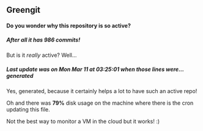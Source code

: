 ## Greengit

#### Do you wonder why this repository is so active?

##### After all it has 986 commits!

But is it *really* active? Well...

##### Last update was on Mon Mar 11 at 03:25:01 when those lines were... generated

Yes, generated, because it certainly helps a lot to have such an active repo!

Oh and there was **79%** disk usage on the machine
where there is the cron updating this file.

Not the best way to monitor a VM in the cloud but it works! :)
